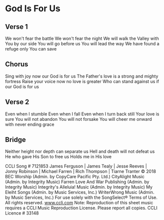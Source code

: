 # God Is For Us


## Verse 1
We won't fear the battle
We won't fear the night
We will walk the Valley with You by our side
You will go before us
You will lead the way
We have found a refuge only You can save


## Chorus
Sing with joy now our God is for us
The Father's love is a strong and mighty fortress
Raise your voice now no love is greater
Who can stand against us if our God is for us


## Verse 2
Even when I stumble
Even when I fall
Even when I turn back still Your love is sure
You will not abandon
You will not forsake
You will cheer me onward with never ending grace


## Bridge
Neither height nor depth can separate us
Hell and death will not defeat us
He who gave His Son to free us
Holds me in His love

CCLI Song # 7121853
James Ferguson | James Tealy | Jesse Reeves | Jonny Robinson | Michael Farren | Rich Thompson | Tiarne Tranter
© 2018 BEC Worship (Admin. by CopyCare Pacific Pty. Ltd.)
CityAlight Music (Admin. by Integrity Music)
Farren Love And War Publishing (Admin. by Integrity Music)
Integrity's Alleluia! Music (Admin. by Integrity Music)
My Eleiht Songs (Admin. by Music Services, Inc.)
WriterWrong Music (Admin. by Music Services, Inc.)
For use solely with the SongSelect® Terms of Use. All rights reserved. www.ccli.com
Note: Reproduction of this sheet music requires a CCLI Music Reproduction License.  Please report all copies.
CCLI Licence # 33148
